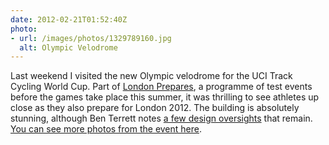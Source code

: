 ```yaml
---
date: 2012-02-21T01:52:40Z
photo:
- url: /images/photos/1329789160.jpg
  alt: Olympic Velodrome
---
```

Last weekend I visited the new Olympic velodrome for the UCI Track Cycling World Cup. Part of [London Prepares][1], a programme of test events before the games take place this summer, it was thrilling to see athletes up close as they also prepare for London 2012. The building is absolutely stunning, although Ben Terrett notes [a few design oversights][2] that remain. [You can see more photos from the event here][3].

[1]: https://web.archive.org/web/20120119180926/http://www.londonpreparesseries.com/
[2]: https://noisydecentgraphics.typepad.com/design/2012/02/the-new-olympic-velodrome.html
[3]: https://www.flickr.com/photos/paulrobertlloyd/sets/72157629410345785/
